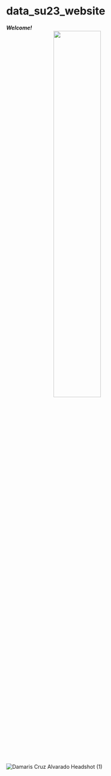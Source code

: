 # data_su23_website

***Welcome!***
 <img src="./IMAGE.PNG" style="width:50%; margin:auto; display:block">
![Damaris Cruz Alvarado Headshot (1)](https://github.com/dcruzalvarad0/data_su23_website/assets/133800496/a5a937f3-c204-4345-a713-bab4888e3aae)





